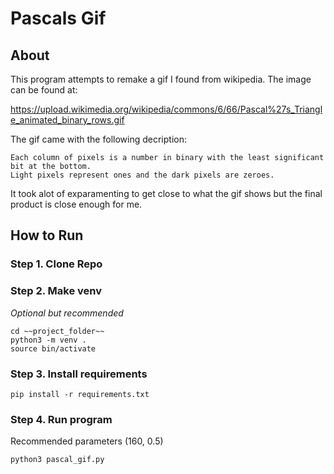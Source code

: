 # Pascals Gif

## About
This program attempts to remake a gif I found from wikipedia.
The image can be found at:

https://upload.wikimedia.org/wikipedia/commons/6/66/Pascal%27s_Triangle_animated_binary_rows.gif

The gif came with the following decription:

```Each frame represents a row in Pascal's triangle.
Each column of pixels is a number in binary with the least significant bit at the bottom.
Light pixels represent ones and the dark pixels are zeroes.
```

It took alot of exparamenting to get close to what the gif shows but the final product is close enough for me.

## How to Run

### Step 1. Clone Repo

### Step 2. Make venv
_Optional but recommended_
``` 
cd ~~project_folder~~
python3 -m venv .
source bin/activate
```

### Step 3. Install requirements
```
pip install -r requirements.txt
```

### Step 4. Run program
Recommended parameters (160, 0.5)
```
python3 pascal_gif.py
```
